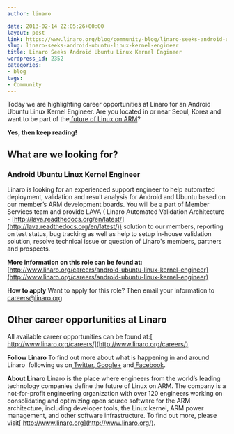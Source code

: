 ```yaml
---
author: linaro

date: 2013-02-14 22:05:26+00:00
layout: post
link: https://www.linaro.org/blog/community-blog/linaro-seeks-android-ubuntu-linux-kernel-engineer/
slug: linaro-seeks-android-ubuntu-linux-kernel-engineer
title: Linaro Seeks Android Ubuntu Linux Kernel Engineer
wordpress_id: 2352
categories:
- blog
tags:
- Community
---
```


Today we are highlighting career opportunities at Linaro for an Android Ubuntu Linux Kernel Engineer. Are you located in or near Seoul, Korea and want to be part of the[ future of Linux on ARM](http://www.linaro.org/linux-on-arm)?

**Yes, then keep reading!**


## What are we looking for?




### **Android Ubuntu Linux Kernel Engineer**


Linaro is looking for an experienced support engineer to help automated deployment, validation and result analysis for Android and Ubuntu based on our member’s ARM development boards. You will be a part of Member Services team and provide LAVA ( Linaro Automated Validation Architecture - [http://lava.readthedocs.org/en/latest/](http://lava.readthedocs.org/en/latest/)) solution to our members, reporting on test status, bug tracking as well as help to setup in-house validation solution, resolve technical issue or question of Linaro's members, partners and prospects.

**More information on this role can be found at:**
[http://www.linaro.org/careers/android-ubuntu-linux-kernel-engineer](http://www.linaro.org/careers/android-ubuntu-linux-kernel-engineer)

**How to apply**
Want to apply for this role? Then email your information to[ careers@linaro.org](http://www.linaro.org/linaro-blog/wp-admin/careers@linaro.org)


## Other career opportunities at Linaro


All available career opportunities can be found at:[ http://www.linaro.org/careers/](http://www.linaro.org/careers/)

**Follow Linaro**
To find out more about what is happening in and around Linaro  following us on[ Twitter](https://twitter.com/LinaroOrg),[ Google+](https://plus.google.com/112814496864921562564/posts) and[ Facebook](https://www.facebook.com/LinaroOrg).[](http://www.linaro.org/careers/)

**About Linaro**
Linaro is the place where engineers from the world’s leading technology companies define the future of Linux on ARM. The company is a not-for-profit engineering organization with over 120 engineers working on consolidating and optimizing open source software for the ARM architecture, including developer tools, the Linux kernel, ARM power management, and other software infrastructure. To find out more, please visit[ http://www.linaro.org](http://www.linaro.org/).
